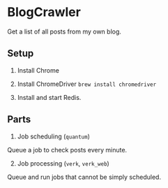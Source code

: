 # BlogCrawler

Get a list of all posts from my own blog.

## Setup

1. Install Chrome

2. Install ChromeDriver `brew install chromedriver`

3. Install and start Redis.

## Parts

1. Job scheduling (`quantum`)

Queue a job to check posts every minute.

2. Job processing (`verk`, `verk_web`)

Queue and run jobs that cannot be simply scheduled.
